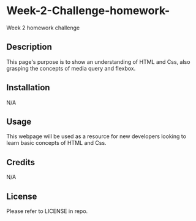 # Week-2-Challenge-homework-
Week 2 homework challenge

## Description
This page's purpose is to show an understanding of HTML and Css, also grasping the concepts of media query and flexbox. 

## Installation

N/A

## Usage

This webpage will be used as a resource for new developers looking to learn basic concepts of HTML and Css. 

## Credits

N/A

## License

Please refer to LICENSE in repo.